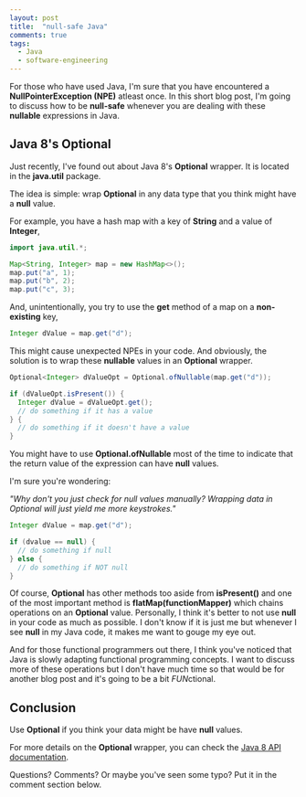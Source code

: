 ```yaml
---
layout: post
title:  "null-safe Java"
comments: true
tags:
  - Java
  - software-engineering
---
```


For those who have used Java, I'm sure that you have encountered a **NullPointerException (NPE)** atleast once. In this short blog post, I'm going to discuss how to be **null-safe** whenever you are dealing with these **nullable** expressions in Java.

## Java 8's Optional
Just recently, I've found out about Java 8's **Optional** wrapper. It is located in the **java.util** package.

The idea is simple: wrap **Optional** in any data type that you think might have a **null** value.

For example, you have a hash map with a key of **String** and a value of **Integer**,

```java
import java.util.*;

Map<String, Integer> map = new HashMap<>();
map.put("a", 1);
map.put("b", 2);
map.put("c", 3);
```

And, unintentionally, you try to use the **get** method of a map on a **non-existing** key,

```java
Integer dValue = map.get("d");
```

This might cause unexpected NPEs in your code. And obviously, the solution is to wrap these **nullable** values in an **Optional** wrapper.


```java
Optional<Integer> dValueOpt = Optional.ofNullable(map.get("d"));

if (dValueOpt.isPresent()) {
  Integer dValue = dValueOpt.get();
  // do something if it has a value
} {
  // do something if it doesn't have a value
}
```

You might have to use **Optional.ofNullable** most of the time to indicate that the return value of the expression can have **null** values.

I'm sure you're wondering:

*"Why don't you just check for null values manually? Wrapping data in Optional will just yield me more keystrokes."*

```java
Integer dValue = map.get("d");

if (dvalue == null) {
  // do something if null
} else {
  // do something if NOT null
}
```

Of course, **Optional** has other methods too aside from **isPresent()** and one of the most important method is **flatMap(functionMapper)** which chains operations on an **Optional** value. Personally, I think it's better to not use **null** in your code as much as possible. I don't know if it is just me but whenever I see **null** in my Java code, it makes me want to gouge my eye out.

And for those functional programmers out there, I think you've noticed that Java is slowly adapting functional programming concepts. I want to discuss more of these operations but I don't have much time so that would be for another blog post and it's going to be a bit *FUN*ctional.

## Conclusion

Use **Optional** if you think your data might be have **null** values.

For more details on the **Optional** wrapper, you can check the [Java 8 API documentation](https://docs.oracle.com/javase/8/docs/api/java/util/Optional.html).

Questions? Comments? Or maybe you've seen some typo? Put it in the comment section below.

